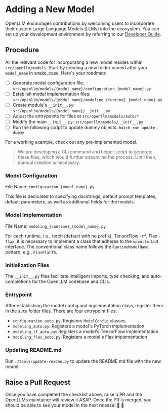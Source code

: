 # Adding a New Model

OpenLLM encourages contributions by welcoming users to incorporate their custom
Large Language Models (LLMs) into the ecosystem. You can set up your development
environment by referring to our
[Developer Guide](https://github.com/bentoml/OpenLLM/blob/main/DEVELOPMENT.md).

## Procedure

All the relevant code for incorporating a new model resides within
`src/openllm/models`. Start by creating a new folder named after your
`model_name` in snake_case. Here's your roadmap:

- [ ] Generate model configuration file:
      `src/openllm/models/{model_name}/configuration_{model_name}.py`
- [ ] Establish model implementation files:
      `src/openllm/models/{model_name}/modeling_{runtime}_{model_name}.py`
- [ ] Create module's `__init__.py`:
      `src/openllm/models/{model_name}/__init__.py`
- [ ] Adjust the entrypoints for files at `src/openllm/models/auto/*`
- [ ] Modify the main `__init__.py`: `src/openllm/models/__init__.py`
- [ ] Run the following script to update dummy objects: `hatch run update-dummy`

For a working example, check out any pre-implemented model.

> We are developing a CLI command and helper script to generate these files,
> which would further streamline the process. Until then, manual creation is
> necessary.

### Model Configuration

File Name: `configuration_{model_name}.py`

This file is dedicated to specifying docstrings, default prompt templates,
default parameters, as well as additional fields for the models.

### Model Implementation

File Name: `modeling_{runtime}_{model_name}.py`

For each runtime, i.e., torch (default with no prefix), TensorFlow -`tf`, Flax -
`flax`, it is necessary to implement a class that adheres to the `openllm.LLM`
interface. The conventional class name follows the `RuntimeModelName` pattern,
e.g., `FlaxFlanT5`.

### Initialization Files

The `__init__.py` files facilitate intelligent imports, type checking, and
auto-completions for the OpenLLM codebase and CLIs.

### Entrypoint

After establishing the model config and implementation class, register them in
the `auto` folder files. There are four entrypoint files:

- `configuration_auto.py`: Registers `ModelConfig` classes
- `modeling_auto.py`: Registers a model's PyTorch implementation
- `modeling_tf_auto.py`: Registers a model's TensorFlow implementation
- `modeling_flax_auto.py`: Registers a model's Flax implementation

### Updating README.md

Run `./tools/update-readme.py` to update the README.md file with the new model.

## Raise a Pull Request

Once you have completed the checklist above, raise a PR and the OpenLLMs
maintainer will review it ASAP. Once the PR is merged, you should be able to see
your model in the next release! 🎉 🎊
